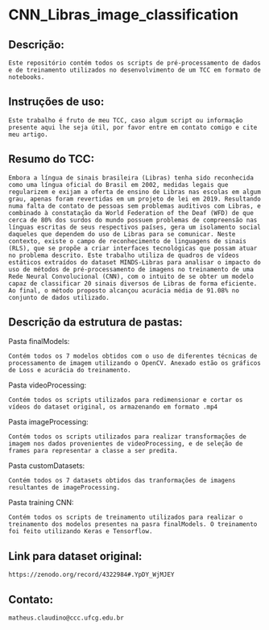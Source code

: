 # CNN_Libras_image_classification


## Descrição:
```
Este repositório contém todos os scripts de pré-processamento de dados e de treinamento utilizados no desenvolvimento de um TCC em formato de notebooks.
```

## Instruções de uso:
```    
Este trabalho é fruto de meu TCC, caso algum script ou informação presente aqui lhe seja útil, por favor entre em contato comigo e cite meu artigo.
```

## Resumo do TCC: 
```
Embora a língua de sinais brasileira (Libras) tenha sido reconhecida como uma língua oficial do Brasil em 2002, medidas legais que regularizem e exijam a oferta de ensino de Libras nas escolas em algum grau, apenas foram revertidas em um projeto de lei em 2019. Resultando numa falta de contato de pessoas sem problemas auditivos com Libras, e combinado à constatação da World Federation of the Deaf (WFD) de que cerca de 80% dos surdos do mundo possuem problemas de compreensão nas línguas escritas de seus respectivos países, gera um isolamento social daqueles que dependem do uso de Libras para se comunicar. Neste contexto, existe o campo de reconhecimento de linguagens de sinais (RLS), que se propõe a criar interfaces tecnológicas que possam atuar no problema descrito. Este trabalho utiliza de quadros de vídeos estáticos extraídos do dataset MINDS-Libras para analisar o impacto do uso de métodos de pré-processamento de imagens no treinamento de uma Rede Neural Convolucional (CNN), com o intuito de se obter um modelo capaz de classificar 20 sinais diversos de Libras de forma eficiente. Ao final, o método proposto alcançou acurácia média de 91.08% no conjunto de dados utilizado.
```

## Descrição da estrutura de pastas:
Pasta finalModels:
```
Contém todos os 7 modelos obtidos com o uso de diferentes técnicas de processamento de imagem utilizando o OpenCV. Anexado estão os gráficos de Loss e acurácia do treinamento.
```

Pasta videoProcessing:
```    
Contém todos os scripts utilizados para redimensionar e cortar os vídeos do dataset original, os armazenando em formato .mp4
```

Pasta imageProcessing:
```
Contém todos os scripts utilizados para realizar transformações de imagem nos dados provenientes de videoProcessing, e de seleção de frames para representar a classe a ser predita.
```

Pasta customDatasets:
```
Contém todos os 7 datasets obtidos das tranformações de imagens resultantes de imageProcessing.
```

Pasta training CNN:
```
Contém todos os scripts de treinamento utilizados para realizar o treinamento dos modelos presentes na pasra finalModels. O treinamento foi feito utilizando Keras e Tensorflow.
```

## Link para dataset original:

    https://zenodo.org/record/4322984#.YpDY_WjMJEY

## Contato:
    matheus.claudino@ccc.ufcg.edu.br